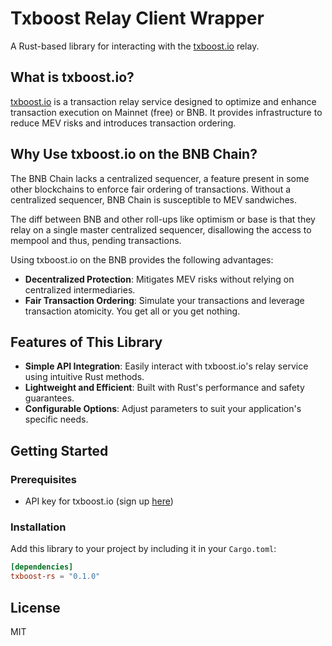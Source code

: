 # Txboost Relay Client Wrapper

A Rust-based library for interacting with the [txboost.io](https://txboost.io) relay.

## What is txboost.io?

[txboost.io](https://txboost.io) is a transaction relay service designed to optimize and enhance transaction execution on Mainnet (free) or BNB. It provides infrastructure to reduce MEV risks and introduces transaction ordering.

## Why Use txboost.io on the BNB Chain?

The BNB Chain lacks a centralized sequencer, a feature present in some other blockchains to enforce fair ordering of transactions. 
Without a centralized sequencer, BNB Chain is susceptible to MEV sandwiches.

The diff between BNB and other roll-ups like optimism or base is that they relay on a single master centralized sequencer, disallowing the access to mempool and thus, pending transactions.

Using txboost.io on the BNB provides the following advantages:
- **Decentralized Protection**: Mitigates MEV risks without relying on centralized intermediaries.
- **Fair Transaction Ordering**: Simulate your transactions and leverage transaction atomicity. You get all or you get nothing.

## Features of This Library

- **Simple API Integration**: Easily interact with txboost.io's relay service using intuitive Rust methods.
- **Lightweight and Efficient**: Built with Rust's performance and safety guarantees.
- **Configurable Options**: Adjust parameters to suit your application's specific needs.

## Getting Started

### Prerequisites
- API key for txboost.io (sign up [here](https://txboost.io))

### Installation
Add this library to your project by including it in your `Cargo.toml`:

```toml
[dependencies]
txboost-rs = "0.1.0"
```

## License
MIT
